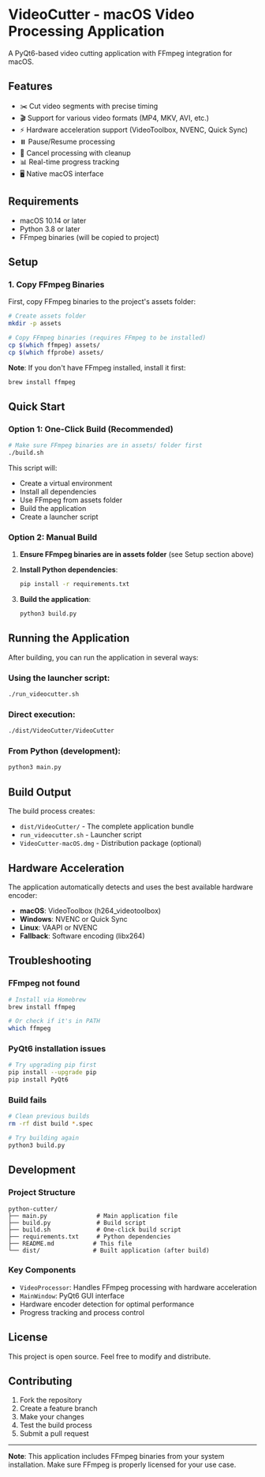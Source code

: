 # VideoCutter - macOS Video Processing Application

A PyQt6-based video cutting application with FFmpeg integration for macOS.

## Features

- ✂️ Cut video segments with precise timing
- 🎬 Support for various video formats (MP4, MKV, AVI, etc.)
- ⚡ Hardware acceleration support (VideoToolbox, NVENC, Quick Sync)
- ⏸️ Pause/Resume processing
- 🚫 Cancel processing with cleanup
- 📊 Real-time progress tracking
- 🖥️ Native macOS interface

## Requirements

- macOS 10.14 or later
- Python 3.8 or later
- FFmpeg binaries (will be copied to project)

## Setup

### 1. Copy FFmpeg Binaries

First, copy FFmpeg binaries to the project's assets folder:

```bash
# Create assets folder
mkdir -p assets

# Copy FFmpeg binaries (requires FFmpeg to be installed)
cp $(which ffmpeg) assets/
cp $(which ffprobe) assets/
```

**Note**: If you don't have FFmpeg installed, install it first:
```bash
brew install ffmpeg
```

## Quick Start

### Option 1: One-Click Build (Recommended)

```bash
# Make sure FFmpeg binaries are in assets/ folder first
./build.sh
```

This script will:
- Create a virtual environment
- Install all dependencies
- Use FFmpeg from assets folder
- Build the application
- Create a launcher script

### Option 2: Manual Build

1. **Ensure FFmpeg binaries are in assets folder** (see Setup section above)

2. **Install Python dependencies**:
   ```bash
   pip install -r requirements.txt
   ```

3. **Build the application**:
   ```bash
   python3 build.py
   ```

## Running the Application

After building, you can run the application in several ways:

### Using the launcher script:
```bash
./run_videocutter.sh
```

### Direct execution:
```bash
./dist/VideoCutter/VideoCutter
```

### From Python (development):
```bash
python3 main.py
```

## Build Output

The build process creates:
- `dist/VideoCutter/` - The complete application bundle
- `run_videocutter.sh` - Launcher script
- `VideoCutter-macOS.dmg` - Distribution package (optional)

## Hardware Acceleration

The application automatically detects and uses the best available hardware encoder:

- **macOS**: VideoToolbox (h264_videotoolbox)
- **Windows**: NVENC or Quick Sync
- **Linux**: VAAPI or NVENC
- **Fallback**: Software encoding (libx264)

## Troubleshooting

### FFmpeg not found
```bash
# Install via Homebrew
brew install ffmpeg

# Or check if it's in PATH
which ffmpeg
```

### PyQt6 installation issues
```bash
# Try upgrading pip first
pip install --upgrade pip
pip install PyQt6
```

### Build fails
```bash
# Clean previous builds
rm -rf dist build *.spec

# Try building again
python3 build.py
```

## Development

### Project Structure
```
python-cutter/
├── main.py              # Main application file
├── build.py             # Build script
├── build.sh             # One-click build script
├── requirements.txt     # Python dependencies
├── README.md           # This file
└── dist/               # Built application (after build)
```

### Key Components
- `VideoProcessor`: Handles FFmpeg processing with hardware acceleration
- `MainWindow`: PyQt6 GUI interface
- Hardware encoder detection for optimal performance
- Progress tracking and process control

## License

This project is open source. Feel free to modify and distribute.

## Contributing

1. Fork the repository
2. Create a feature branch
3. Make your changes
4. Test the build process
5. Submit a pull request

---

**Note**: This application includes FFmpeg binaries from your system installation. Make sure FFmpeg is properly licensed for your use case.